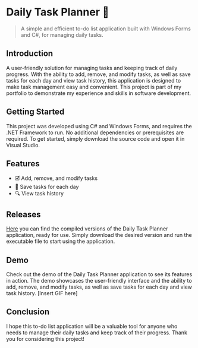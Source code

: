 # Daily Task Planner 📝

> A simple and efficient to-do list application built with Windows Forms and C#, for managing daily tasks.

## Introduction
A user-friendly solution for managing tasks and keeping track of daily progress. With the ability to add, remove, and modify tasks, as well as save tasks for each day and view task history, this application is designed to make task management easy and convenient. This project is part of my portfolio to demonstrate my experience and skills in software development.

## Getting Started
This project was developed using C# and Windows Forms, and requires the .NET Framework to run. No additional dependencies or prerequisites are required. To get started, simply download the source code and open it in Visual Studio.

## Features
- 🗹 Add, remove, and modify tasks
- 📅 Save tasks for each day 
- 🔍 View task history 

## Releases
[Here](https://github.com/s-mohamed-dev/portfolio-csharp-daily-task-planner/releases/tag/v1.0) you can find the compiled versions of the Daily Task Planner application, ready for use. Simply download the desired version and run the executable file to start using the application.

## Demo
Check out the demo of the Daily Task Planner application to see its features in action. The demo showcases the user-friendly interface and the ability to add, remove, and modify tasks, as well as save tasks for each day and view task history.
[Insert GIF here]

## Conclusion
I hope this to-do list application will be a valuable tool for anyone who needs to manage their daily tasks and keep track of their progress. Thank you for considering this project!
